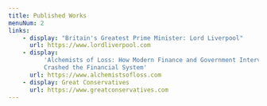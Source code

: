 ```yaml
---
title: Published Works
menuNum: 2
links:
    - display: "Britain's Greatest Prime Minister: Lord Liverpool"
      url: https://www.lordliverpool.com
    - display:
          'Alchemists of Loss: How Modern Finance and Government Intervention
          Crashed the Financial System'
      url: https://www.alchemistsofloss.com
    - display: Great Conservatives
      url: https://www.greatconservatives.com
---
```

